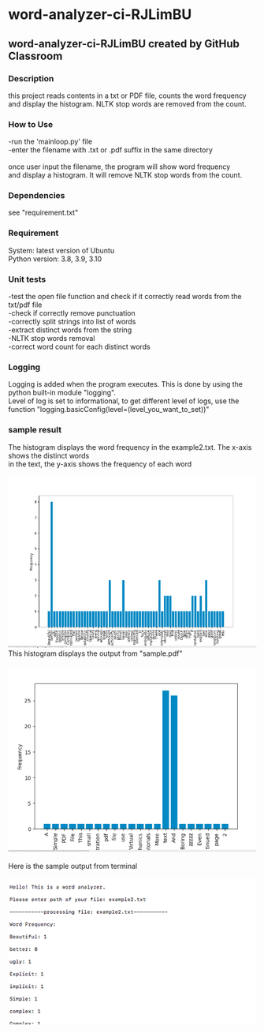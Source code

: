 # word-analyzer-ci-RJLimBU
## word-analyzer-ci-RJLimBU created by GitHub Classroom <br />
### Description <br />
this project reads contents in a txt or PDF file, counts the word frequency <br />
and display the histogram. NLTK stop words are removed from the count. <br />
### How to Use <br />
-run the 'mainloop.py' file <br />
-enter the filename with .txt or .pdf suffix in the same directory <br />
<br />
once user input the filename, the program will show word frequency <br />
and display a histogram. It will remove NLTK stop words from the count. <br />
### Dependencies <br />
see "requirement.txt" <br />
### Requirement
System: latest version of Ubuntu <br />
Python version: 3.8, 3.9, 3.10 <br />
### Unit tests
-test the open file function and check if it correctly read words from the txt/pdf file <br />
-check if correctly remove punctuation <br />
-correctly split strings into list of words <br /> 
-extract distinct words from the string <br />
-NLTK stop words removal <br />
-correct word count for each distinct words <br />
### Logging
Logging is added when the program executes. This is done by using the python built-in module "logging". <br />Level of log is set to informational, to get different level of logs, use the <br />
function "logging.basicConfig(level=(level_you_want_to_set))"<br />
### sample result
The histogram displays the word frequency in the example2.txt. The x-axis shows the distinct words <br /> 
in the text, the y-axis shows the frequency of each word <br />
<br />
![histogramResult](/images/sample_output.png)
<br />
This histogram displays the output from "sample.pdf" <br />
<br />
![histogramResultPDF](/images/sample_outputpdf.png)
<br />
<br />
Here is the sample output from terminal <br />
<br />
![terminalResult](/images/sample_output_terminal.png)
<br />

